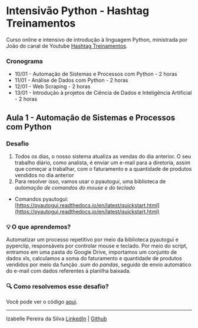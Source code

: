 # Intensivão Python - Hashtag Treinamentos

Curso online e intensivo de introdução à linguagem Python, ministrada por João do canal de Youtube [Hashtag Treinamentos](https://www.youtube.com/c/HashtagTreinamentos).

### Cronograma

- 10/01 - Automação de Sistemas e Processos com Python - 2 horas
- 11/01 - Análise de Dados com Python - 2 horas
- 12/01 - Web Scraping - 2 horas
- 13/01 - Introdução à projetos de Ciência de Dados e Inteligência Artificial - 2 horas


## Aula 1 - Automação de Sistemas e Processos com Python

### Desafio

1. Todos os dias, o nosso sistema atualiza as vendas do dia anterior. O seu trabalho diário, como analista, é enviar um e-mail para a diretoria, assim que começar a trabalhar, com o faturamento e a quantidade de produtos vendidos no dia anterior
2. Para resolver isso, vamos usar o pyautogui, uma biblioteca de *automação de comandos do mouse e do teclado*
- Comandos pyautogui: [https://pyautogui.readthedocs.io/en/latest/quickstart.html](https://pyautogui.readthedocs.io/en/latest/quickstart.html)

### :bulb: O que aprendemos?
Automatizar um processo repetitivo por meio da biblioteca pyautogui e pyperclip, responsáveis por controlar mouse e teclado. Por meio do script, entramos em uma pasta do Google Drive, importamos um conjunto de dados xls, calculamos a soma do faturamento e quantidade de produtos vendidos por meio da função .sum do _pandas_, seguido de envio automático do e-mail com dados referentes à planilha baixada.

### :mag: Como resolvemos esse desafio?
Você pode ver o código [aqui](https://github.com/silvaizabelle/intensivo-python-hashtag/blob/main/aula-1-automacao.ipynb).
_______________________________________


Izabelle Pereira da Silva
[LinkedIn](https://www.linkedin.com/in/silvaizabelle/) | [Github](https://github.com/silvaizabelle) 
